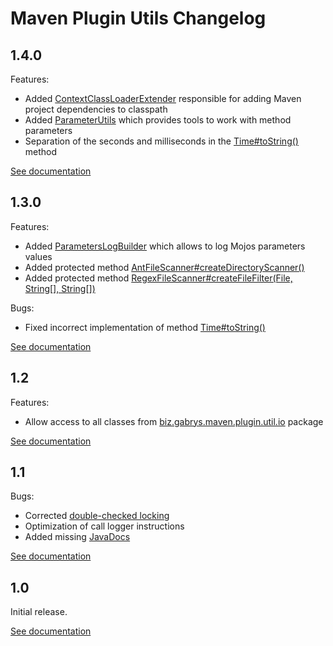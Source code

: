 # Maven Plugin Utils Changelog

## 1.4.0
Features:
* Added [ContextClassLoaderExtender](http://maven-plugin-utils.projects.gabrys.biz/1.4.0/apidocs/index.html?biz/gabrys/maven/plugin/util/classpath/ContextClassLoaderExtender.html) responsible for adding Maven project dependencies to classpath
* Added [ParameterUtils](http://maven-plugin-utils.projects.gabrys.biz/1.4.0/apidocs/index.html?biz/gabrys/maven/plugin/util/parameter/ParameterUtils.html) which provides tools to work with method parameters
* Separation of the seconds and milliseconds in the [Time#toString()](http://maven-plugin-utils.projects.gabrys.biz/1.4.0/apidocs/index.html?biz/gabrys/maven/plugin/util/timer/Time.html) method

[See documentation](http://maven-plugin-utils.projects.gabrys.biz/1.4.0/)

## 1.3.0
Features:
* Added [ParametersLogBuilder](http://maven-plugin-utils.projects.gabrys.biz/1.3.0/apidocs/index.html?biz/gabrys/maven/plugin/util/parameter/ParametersLogBuilder.html) which allows to log Mojos parameters values
* Added protected method [AntFileScanner#createDirectoryScanner()](http://maven-plugin-utils.projects.gabrys.biz/1.3.0/apidocs/index.html?biz/gabrys/maven/plugin/util/io/AntFileScanner.html)
* Added protected method [RegexFileScanner#createFileFilter(File, String[], String[])](http://maven-plugin-utils.projects.gabrys.biz/1.3.0/apidocs/index.html?biz/gabrys/maven/plugin/util/io/RegexFileScanner.html)

Bugs:
* Fixed incorrect implementation of method [Time#toString()](http://maven-plugin-utils.projects.gabrys.biz/1.3.0/apidocs/index.html?biz/gabrys/maven/plugin/util/timer/Time.html)

[See documentation](http://maven-plugin-utils.projects.gabrys.biz/1.3.0/)

## 1.2
Features:
* Allow access to all classes from [biz.gabrys.maven.plugin.util.io](http://maven-plugin-utils.projects.gabrys.biz/1.2/apidocs/index.html?biz/gabrys/maven/plugin/util/io/package-summary.html) package

[See documentation](http://maven-plugin-utils.projects.gabrys.biz/1.2/)

## 1.1
Bugs:
* Corrected [double-checked locking](https://en.wikipedia.org/wiki/Double-checked_locking)
* Optimization of call logger instructions
* Added missing [JavaDocs](http://maven-plugin-utils.projects.gabrys.biz/1.1/apidocs/)

[See documentation](http://maven-plugin-utils.projects.gabrys.biz/1.1/)

## 1.0
Initial release.

[See documentation](http://maven-plugin-utils.projects.gabrys.biz/1.0/)